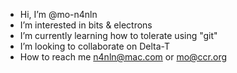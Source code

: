 - Hi, I’m @mo-n4nln
- I’m interested in bits & electrons
- I’m currently learning how to tolerate using "git"
- I’m looking to collaborate on Delta-T
- How to reach me n4nln@mac.com or mo@ccr.org

<!---
mo-n4nln/mo-n4nln is a ✨ special ✨ repository because its `README.md` (this file) appears on your GitHub profile.
You can click the Preview link to take a look at your changes.
--->
